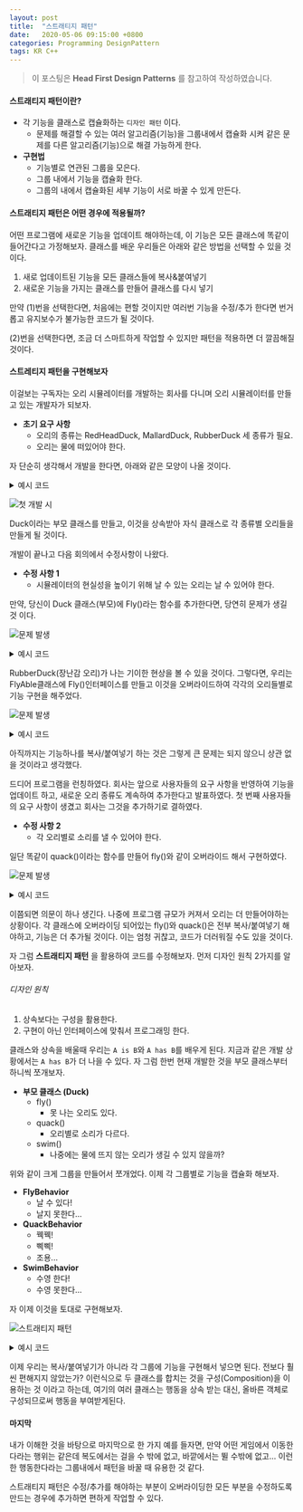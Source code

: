 ```yaml
---
layout: post
title:  "스트래티지 패턴"
date:   2020-05-06 09:15:00 +0800
categories: Programming DesignPattern
tags: KR C++
---
```

> 이 포스팅은 __Head First Design Patterns__ 를 참고하여 작성하였습니다.  

#### __스트래티지 패턴이란?__
* 각 기능을 클래스로 캡슐화하는 ```디자인 패턴``` 이다.
  + 문제를 해결할 수 있는 여러 알고리즘(기능)을 그룹내에서 캡슐화 시켜 같은 문제를 다른 알고리즘(기능)으로 해결 가능하게 한다.
* __구현법__
  + 기능별로 연관된 그룹을 모은다.
  + 그룹 내에서 기능을 캡슐화 한다.
  + 그룹의 내에서 캡슐화된 세부 기능이 서로 바꿀 수 있게 만든다.

#### __스트래티지 패턴은 어떤 경우에 적용될까?__
어떤 프로그램에 새로운 기능을 업데이트 해야하는데, 이 기능은 모든 클래스에 똑같이 들어간다고 가정해보자. 클래스를 배운 우리들은 아래와 같은 방법을 선택할 수 있을 것 이다.
1. 새로 업데이트된 기능을 모든 클래스들에 복사&붙여넣기
2. 새로운 기능을 가지는 클래스를 만들어 클래스를 다시 넣기

만약 (1)번을 선택한다면, 처음에는 편할 것이지만 여러번 기능을 수정/추가 한다면 번거롭고 유지보수가 불가능한 코드가 될 것이다.

(2)번을 선택한다면, 조금 더 스마트하게 작업할 수 있지만 패턴을 적용하면 더 깔끔해질 것이다.

#### __스트레티지 패턴을 구현해보자__
이걸보는 구독자는 오리 시뮬레이터를 개발하는 회사를 다니며 오리 시뮬레이터를 만들고 있는 개발자가 되보자.
* __초기 요구 사항__
  + 오리의 종류는 RedHeadDuck, MallardDuck, RubberDuck 세 종류가 필요.
  + 오리는 물에 떠있어야 한다.

자 단순히 생각해서 개발을 한다면, 아래와 같은 모양이 나올 것이다.

<details>
    <summary>예시 코드</summary>

{% highlight cpp linenos %}
#include <iostream>

class Duck {
public:
	void quack() { std::cout << "Quack Quack!!!" << std::endl; }
	void swim() { std::cout << "I can swimming!!!" << std::endl; }
	virtual void display() = 0;
};

class MallardDuck : public Duck {
public:
	void display() {
		std::cout << "= Mallard Duck =" << std::endl;
	}
};

class RedheadDuck : public Duck {
public:
	void display() {
		std::cout << "= Redhead Duck =" << std::endl;
	}
};

class RubberDuck : public Duck {
public:
	void display() {
		std::cout << "= Rubber Duck =" << std::endl;
	}
};
{% endhighlight %}

</details>

![첫 개발 시](https://github.com/Funniest/Funniest.github.io/blob/master/_posts/Photos/StrategyPattern/FirstDevelop.png?raw=true)

Duck이라는 부모 클래스를 만들고, 이것을 상속받아 자식 클래스로 각 종류별 오리들을 만들게 될 것이다.

개발이 끝나고 다음 회의에서 수정사항이 나왔다.
* __수정 사항 1__
  + 시뮬레이터의 현실성을 높이기 위해 날 수 있는 오리는 날 수 있어야 한다.

만약, 당신이 Duck 클래스(부모)에 Fly()라는 함수를 추가한다면, 당연히 문제가 생길 것 이다.

![문제 발생](https://github.com/Funniest/Funniest.github.io/blob/master/_posts/Photos/StrategyPattern/ProblemModify.png?raw=true)

<details>
    <summary>예시 코드</summary>

{% highlight cpp linenos %}
class Duck {
public:
	void quack() { std::cout << "Quack Quack!!!" << std::endl; }
	void swim() { std::cout << "I can swimming!!!" << std::endl; }
	void fly() { std::cout << "I can fly!!!" << std::endl; } // ADD FLY
	virtual void display() = 0;
};
{% endhighlight %}

</details>

RubberDuck(장난감 오리)가 나는 기이한 현상을 볼 수 있을 것이다. 그렇다면, 우리는 FlyAble클래스에 Fly()인터페이스를 만들고 이것을 오버라이드하여 각각의 오리들별로 기능 구현을 해주었다. 

![문제 발생](https://github.com/Funniest/Funniest.github.io/blob/master/_posts/Photos/StrategyPattern/ProblemSecondModify.png?raw=true)

<details>
    <summary>예시 코드</summary>

{% highlight cpp linenos %}
class Duck {
public:
	void quack() { std::cout << "Quack Quack!!!" << std::endl; }
	void swim() { std::cout << "I can swimming!!!" << std::endl; }
	virtual void display() = 0;
};

class FlyAble {
public:
	virtual void fly() = 0;
};

class MallardDuck : public Duck, public FlyAble {
public:
	void fly() {
		std::cout << "I can fly!!!" << std::endl;
	}
	void display() {
		std::cout << "= Mallard Duck =" << std::endl;
	}
};

class RedheadDuck : public Duck, public FlyAble {
public:
	void fly() {
		std::cout << "I can fly!!!" << std::endl;
	}
	void display() {
		std::cout << "= Redhead Duck =" << std::endl;
	}
};

class RubberDuck : public Duck {
public:
	void display() {
		std::cout << "= Rubber Duck =" << std::endl;
	}
};
{% endhighlight %}

</details>

아직까지는 기능하나를 복사/붙여넣기 하는 것은 그렇게 큰 문제는 되지 않으니 상관 없을 것이라고 생각했다.

드디어 프로그램을 런칭하였다. 회사는 앞으로 사용자들의 요구 사항을 반영하여 기능을 업데이트 하고, 새로운 오리 종류도 계속하여 추가한다고 발표하였다. 첫 번째 사용자들의 요구 사항이 생겼고 회사는 그것을 추가하기로 결하였다.
* __수정 사항 2__
  + 각 오리별로 소리를 낼 수 있어야 한다.

일단 똑같이 quack()이라는 함수를 만들어 fly()와 같이 오버라이드 해서 구현하였다.

![문제 발생](https://github.com/Funniest/Funniest.github.io/blob/master/_posts/Photos/StrategyPattern/ProblemThirdModify.png?raw=true)

<details>
    <summary>예시 코드</summary>

{% highlight cpp linenos %}
#include <iostream>

class Duck {
public:
	void swim() { std::cout << "I can swimming!!!" << std::endl; }
	virtual void display() = 0;
};

class FlyAble {
public:
	virtual void fly() = 0;
};

class QuackAble {
public:
	virtual void quack() = 0;
};

class MallardDuck : public Duck, public FlyAble, public QuackAble {
public:
	void fly() {
		std::cout << "I can fly!!!" << std::endl;
	}
	void quack() {
		std::cout << "Quack Quack!!!" << std::endl;
	}
	void display() {
		std::cout << "= Mallard Duck =" << std::endl;
	}
};

class RedheadDuck : public Duck, public FlyAble, public QuackAble {
public:
	void fly() {
		std::cout << "I can fly!!!" << std::endl;
	}
	void quack() {
		std::cout << "Quack Quack!!!" << std::endl;
	}
	void display() {
		std::cout << "= Redhead Duck =" << std::endl;
	}
};

class RubberDuck : public Duck, public QuackAble {
public:
	void quack() {
		std::cout << "Pick Pick!!!" << std::endl;
	}
	void display() {
		std::cout << "= Rubber Duck =" << std::endl;
	}
};
{% endhighlight %}

</details>

이쯤되면 의문이 하나 생긴다. 나중에 프로그램 규모가 커져서 오리는 더 만들어야하는 상황이다. 각 클래스에 오버라이딩 되어있는 fly()와 quack()은 전부 복사/붙여넣기 해야하고, 기능은 더 추가될 것이다. 이는 엄청 귀찮고, 코드가 더러워질 수도 있을 것이다.

자 그럼 __스트래티지 패턴__ 을 활용하여 코드를 수정해보자. 먼저 디자인 원칙 2가지를 알아보자.

###### 디자인 원칙
1. 상속보다는 구성을 활용한다.
2. 구현이 아닌 인터페이스에 맞춰서 프로그래밍 한다.

클래스와 상속을 배울때 우리는 ```A is B```와 ```A has B```를 배우게 된다. 지금과 같은 개발 상황에서는 ```A has B```가 더 나을 수 있다. 자 그럼 한번 현재 개발한 것을 부모 클래스부터 하니씩 쪼개보자.
* __부모 클래스 (Duck)__
  + fly()
    - 못 나는 오리도 있다.
  + quack()
    - 오리별로 소리가 다르다.
  + swim()
    - 나중에는 물에 뜨지 않는 오리가 생길 수 있지 않을까?

위와 같이 크게 그룹을 만들어서 쪼개었다. 이제 각 그룹별로 기능을 캡슐화 해보자.
* __FlyBehavior__
  + 날 수 있다!
  + 날지 못한다...
* __QuackBehavior__
  + 꿱꿱!
  + 삑삑!
  + 조용...
* __SwimBehavior__
  + 수영 한다!
  + 수영 못한다...

자 이제 이것을 토대로 구현해보자.

![스트래티지 패턴](https://github.com/Funniest/Funniest.github.io/blob/master/_posts/Photos/StrategyPattern/StrategyPattern.png?raw=true)

<details>
    <summary>예시 코드</summary>

{% highlight cpp linenos %}
class FlyBehavior {
public:
	virtual void fly() = 0;
};

class FlyWithWings : public FlyBehavior {
public:
	void fly() override { std::cout << "I can fly!!!" << std::endl; }
};

class FlyNoWay : public FlyBehavior {
public:
	void fly() override { std::cout << "I can not!!!" << std::endl; }
};

class QuackBehavior {
public:
	virtual void quack() = 0;
};

class Quack : public QuackBehavior {
public:
	void quack() { std::cout << "Quack Quack!!!" << std::endl; }
};

class Squeak : public QuackBehavior {
public:
	void quack() { std::cout << "Pick Pick!!!" << std::endl; }
};

class MuteQuack : public QuackBehavior {
public:
	void quack() { std::cout << "I can't quack!!!" << std::endl; }
};

class Duck {
	FlyBehavior *flyBehavior;
	QuackBehavior *quackBehavior;

	void releaseFlyBehavior() {
		if (flyBehavior != nullptr)
			delete flyBehavior;
	}

	void releaseQuackBehavior() {
		if (quackBehavior == nullptr)
			delete quackBehavior;
	}

public:
	Duck() {
		flyBehavior = nullptr;
		quackBehavior = nullptr;
	}
	~Duck() {
		delete flyBehavior;
		delete quackBehavior;
	}

	void swim() { std::cout << "I can swimming!!!" << std::endl; }
	void fly() { if (flyBehavior != nullptr) flyBehavior->fly(); }
	void quack() { if (quackBehavior != nullptr) quackBehavior->quack(); }
	virtual void display() = 0;

	void setFlyBehavior(FlyBehavior *flyFunc) {
		releaseFlyBehavior();
		if (flyFunc != nullptr)
			flyBehavior = flyFunc;
	}

	void setQuackBehavior(QuackBehavior *quackFunc) {
		releaseQuackBehavior();
		if (quackFunc != nullptr)
			quackBehavior = quackFunc;
	}
};

class MallardDuck : public Duck {
public:
	MallardDuck() {
		setQuackBehavior(new Quack);
		setFlyBehavior(new FlyWithWings);
	}

	void display() {
		std::cout << "= Mallard Duck =" << std::endl;
	}
};

class RedheadDuck : public Duck {
public:
	RedheadDuck() {
		setQuackBehavior(new Quack);
		setFlyBehavior(new FlyWithWings);
	}

	void display() {
		std::cout << "= Redhead Duck =" << std::endl;
	}
};

class RubberDuck : public Duck {
public:
	RubberDuck() {
		setQuackBehavior(new Squeak);
		setFlyBehavior(new FlyNoWay);
	}

	void display() {
		std::cout << "= Rubber Duck =" << std::endl;
	}
};
{% endhighlight %}

</details>

이제 우리는 복사/붙여넣기가 아니라 각 그룹에 기능을 구현해서 넣으면 된다. 전보다 훨씬 편해지지 않았는가? 이런식으로 두 클래스를 합치는 것을 구성(Composition)을 이용하는 것 이라고 하는데, 여기의 여러 클래스는 행동을 상속 받는 대신, 올바른 객체로 구성되므로써 행동을 부여받게된다.

#### __마지막__
내가 이해한 것을 바탕으로 마지막으로 한 가지 예를 들자면, 만약 어떤 게임에서 이동한다라는 행위는 같은데 복도에서는 걸을 수 밖에 없고, 바깥에서는 뛸 수밖에 없고... 이런 한 행동한다라는 그룹내에서 패턴을 바꿀 때 유용한 것 같다. 

스트래티지 패턴은 수정/추가를 해야하는 부분이 오버라이딩한 모든 부분을 수정하도록 만드는 경우에 추가하면 편하게 작업할 수 있다. 